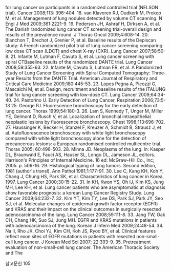 for lung cancer on participants in a randomized controlled trial (NELSON trial). Cancer 2008;113: 396-404.
18. van Klaveren RJ, Oudkerk M, Prokop M, et al. Management of lung nodules detected by volume CT scanning. N Engl J Med 2009;361:2221-9.
19. Pederson JH, Ashraf H, Dirksen A, et al. The Danish randomized lung cancer CT screening trial-overall design and results of the prevalence round. J Thorac Oncol 2009;4:608-14.
20. Blanchon T, Brechot J, Grenier P, et al. Baseline results of the Depiscan study: A French randomized pilot trial of lung cancer screening comparing low dose CT scan (LDCT) and chest X-ray (CXR). Lung Cancer 2007;58:50-8.
21. Infante M, Lutman F, Cavuto S, et al. Lung cancer screening with spiral CTBaseline results of the randomized DANTE trial. Lung Cancer 2008;59:355-63.
22. Infante M, Cavuto S, Lutman FR, et al. A Randomized Study of Lung Cancer Screening with Spiral Computed Tomography: Three-year Results from the DANTE Trial. American Journal of Respiratory and Critical Care Medicine 2009;180:445-53.
23. Lopes Pegna A, Picozzi G, Mascalchi M, et al. Design, recruitment and baseline results of the ITALUNG trial for lung cancer screening with low-dose CT. Lung Cancer 2009;64:34-40.
24. Pastorino U. Early Detection of Lung Cancer. Respiration 2006;73:5-13
25. George PJ. Fluorescence bronchoscopy for the early detection of lung cancer. Thorax 1999;54:180-3.
26. Lam S, Kennedy T, Unger M, Miller YE, Gelmont D, Rusch V, et al. Localization of bronchial intraepithelial neoplastic lesions by fluorescence bronchoscopy. Chest 1998;113:696-702.
27. Haussinger K, Becker H, Stanzel F, Kreuzer A, Schmidt B, Strausz J, et al. Autofluorescence bronchoscopy with white light bronchoscopy compared with white light bronchoscopy alone for the detection of precancerous lesions: a European randomised controlled multicentre trial. Thorax 2005; 60:496-503.
28. Minna JD. Neoplasms of the lung. In: Kasper DL, Braunwald E, Fauci AS, Hauser SL, Longo DL, Jameson JL, editors. Harrison's Principles of Internal Medicine. 16 ed: McGraw-Hill Co., Inc; 2005. p. 506-16.
29. Histological typing of lung tumors. Second edition, 1981 (author's transl). Ann Pathol 1981;1:177-91.
30. Lee C, Kang KH, Koh Y, Chang J, Chung HS, Park SK, et al. Characteristics of lung cancer in Korea, 1997. Lung Cancer 2000;30:15-22.
31. In KH, Kwon YS, Oh IJ, Kim KS, Jung MH, Lee KH, et al. Lung cancer patients who are asymptomatic at diagnosis show favorable prognosis: a korean Lung Cancer Registry Study. Lung Cancer 2009;64:232-7.
32. Kim YT, Kim TY, Lee DS, Park SJ, Park JY, Seo SJ, et al. Molecular changes of epidermal growth factor receptor (EGFR) and KRAS and their impact on the clinical outcomes in surgically resected adenocarcinoma of the lung. Lung Cancer 2008;59:111-8.
33. Jang TW, Oak CH, Chang HK, Suo SJ, Jung MH. EGFR and KRAS mutations in patients with adenocarcinoma of the lung. Korean J Intern Med 2009;24:48-54.
34. Na II, Rho JK, Choi YJ, Kim CH, Koh JS, Ryoo BY, et al. Clinical features reflect exon sites of EGFR mutations in patients with resected non-small-cell lung cancer. J Korean Med Sci 2007; 22:393-9.
35. Pretreatment evaluation of non-small-cell lung cancer. The American Thoracic Society and The

참고문헌 <PAGE>105